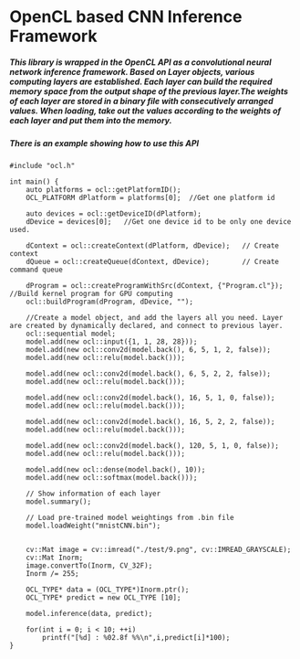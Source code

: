 # OpenCL based CNN Inference Framework
##### This library is wrapped in the OpenCL API as a convolutional neural network inference framework. Based on Layer objects, various computing layers are established. Each layer can build the required memory space from the output shape of the previous layer.The weights of each layer are stored in a binary file with consecutively arranged values. When loading, take out the values according to the weights of each layer and put them into the memory.

##### There is an example showing how to use this API
```c++=0
#include "ocl.h"

int main() {
    auto platforms = ocl::getPlatformID();
    OCL_PLATFORM dPlatform = platforms[0];  //Get one platform id

    auto devices = ocl::getDeviceID(dPlatform);
    dDevice = devices[0];   //Get one device id to be only one device used.

    dContext = ocl::createContext(dPlatform, dDevice);   // Create context
    dQueue = ocl::createQueue(dContext, dDevice);        // Create command queue

    dProgram = ocl::createProgramWithSrc(dContext, {"Program.cl"});   //Build kernel program for GPU computing
    ocl::buildProgram(dProgram, dDevice, "");
    
    //Create a model object, and add the layers all you need. Layer are created by dynamically declared, and connect to previous layer.
    ocl::sequential model;
    model.add(new ocl::input({1, 1, 28, 28}));
    model.add(new ocl::conv2d(model.back(), 6, 5, 1, 2, false));
    model.add(new ocl::relu(model.back()));

    model.add(new ocl::conv2d(model.back(), 6, 5, 2, 2, false));
    model.add(new ocl::relu(model.back()));

    model.add(new ocl::conv2d(model.back(), 16, 5, 1, 0, false));
    model.add(new ocl::relu(model.back()));

    model.add(new ocl::conv2d(model.back(), 16, 5, 2, 2, false));
    model.add(new ocl::relu(model.back()));

    model.add(new ocl::conv2d(model.back(), 120, 5, 1, 0, false));
    model.add(new ocl::relu(model.back()));

    model.add(new ocl::dense(model.back(), 10));
    model.add(new ocl::softmax(model.back()));

    // Show information of each layer
    model.summary();

    // Load pre-trained model weightings from .bin file
    model.loadWeight("mnistCNN.bin");


    cv::Mat image = cv::imread("./test/9.png", cv::IMREAD_GRAYSCALE);
    cv::Mat Inorm;
    image.convertTo(Inorm, CV_32F);
    Inorm /= 255;

    OCL_TYPE* data = (OCL_TYPE*)Inorm.ptr();
    OCL_TYPE* predict = new OCL_TYPE [10];

    model.inference(data, predict);

    for(int i = 0; i < 10; ++i)
        printf("[%d] : %02.8f %%\n",i,predict[i]*100);
}

```

